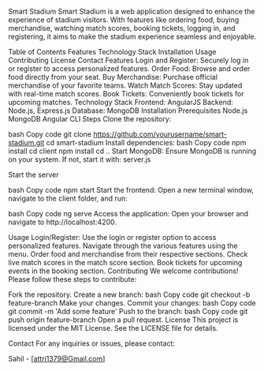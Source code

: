 Smart Stadium
Smart Stadium is a web application designed to enhance the experience of stadium visitors. With features like ordering food, buying merchandise, watching match scores, booking tickets, logging in, and registering, it aims to make the stadium experience seamless and enjoyable.

Table of Contents
Features
Technology Stack
Installation
Usage
Contributing
License
Contact
Features
Login and Register: Securely log in or register to access personalized features.
Order Food: Browse and order food directly from your seat.
Buy Merchandise: Purchase official merchandise of your favorite teams.
Watch Match Scores: Stay updated with real-time match scores.
Book Tickets: Conveniently book tickets for upcoming matches.
Technology Stack
Frontend: AngularJS
Backend: Node.js, Express.js
Database: MongoDB
Installation
Prerequisites
Node.js
MongoDB
Angular CLI
Steps
Clone the repository:

bash
Copy code
git clone https://github.com/yourusername/smart-stadium.git
cd smart-stadium
Install dependencies:
bash
Copy code
npm install
cd client
npm install
cd ..
Start MongoDB:
Ensure MongoDB is running on your system. If not, start it with: server.js

Start the server

bash
Copy code
npm start
Start the frontend:
Open a new terminal window, navigate to the client folder, and run:

bash
Copy code
ng serve
Access the application:
Open your browser and navigate to http://localhost:4200.

Usage
Login/Register: Use the login or register option to access personalized features.
Navigate through the various features using the menu.
Order food and merchandise from their respective sections.
Check live match scores in the match score section.
Book tickets for upcoming events in the booking section.
Contributing
We welcome contributions! Please follow these steps to contribute:

Fork the repository.
Create a new branch:
bash
Copy code
git checkout -b feature-branch
Make your changes.
Commit your changes:
bash
Copy code
git commit -m 'Add some feature'
Push to the branch:
bash
Copy code
git push origin feature-branch
Open a pull request.
License
This project is licensed under the MIT License. See the LICENSE file for details.

Contact
For any inquiries or issues, please contact:

Sahil - [attri1379@Gmail.com]
